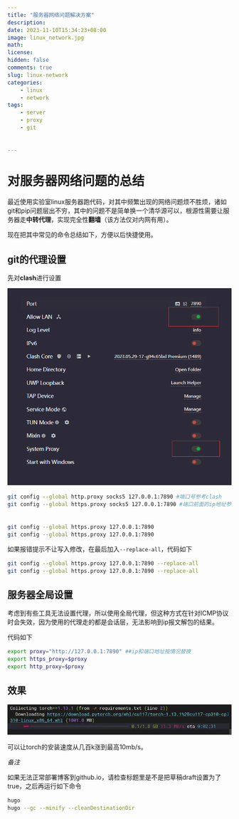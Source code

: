 ```yaml
---
title: "服务器网络问题解决方案"
description: 
date: 2023-11-10T15:34:23+08:00
image: linux_network.jpg
math: 
license: 
hidden: false
comments: true
slug: linux-network
categories: 
    - linux
    - network
tags:
    - server
    - proxy
    - git


---
```


# 对服务器网络问题的总结

最近使用实验室linux服务器跑代码，对其中频繁出现的网络问题烦不胜烦，诸如git和pip问题层出不穷，其中的问题不是简单换一个清华源可以，根源性需要让服务器走**中转代理**，实现完全性**翻墙**（该方法仅对内网有用）。

现在把其中常见的命令总结如下，方便以后快捷使用。

## git的代理设置
先对**clash**进行设置

![clash设置](clash.png)

```bash
git config --global http.proxy socks5 127.0.0.1:7890 #端口号参考clash
git config --global https.proxy socks5 127.0.0.1:7890 #端口前面的ip地址参考开clash的主机ip


git config --global https.proxy 127.0.0.1:7890
git config --global https.proxy 127.0.0.1:7890  
```

如果报错提示不让写入修改，在最后加入`--replace-all`，代码如下

```bash
git config --global https.proxy 127.0.0.1:7890 --replace-all
git config --global https.proxy 127.0.0.1:7890 --replace-all
```

## 服务器全局设置

考虑到有些工具无法设置代理，所以使用全局代理，但这种方式在针对ICMP协议时会失效，因为使用的代理走的都是会话层，无法影响到ip报文解包的结果。

代码如下

```bash
export proxy="http://127.0.0.1:7890" ##ip和端口地址按情况替换
export https_proxy=$proxy
export http_proxy=$proxy
```

## 效果
![](torch.jpg)

可以让torch的安装速度从几百k涨到最高10mb/s。















*备注*

如果无法正常部署博客到github.io，请检查标题里是不是把草稿draft设置为了true，之后再运行如下命令

```bash
hugo 
hugo --gc --minify --cleanDestinationDir
```

